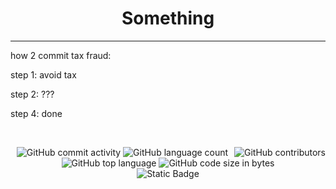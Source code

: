 <h1 align="center"> 
  Something
</h1>
<hr>

  how 2 commit tax fraud:
  
  step 1: avoid tax
  
  step 2: ???
  
  step 4: done
</p>
<br>
<p align="center">
  <img alt="GitHub commit activity" src="https://img.shields.io/github/commit-activity/w/epic-person-on/Something"> <img style="float:right" alt="GitHub contributors" src="https://img.shields.io/github/contributors/epic-person-on/Something"> <img alt="GitHub language count" src="https://img.shields.io/github/languages/count/epic-person-on/Something"> <img alt="GitHub top language" src="https://img.shields.io/github/languages/top/epic-person-on/Something"> <img alt="GitHub code size in bytes" src="https://img.shields.io/github/languages/code-size/epic-person-on/Something">
  <br>
  <img alt="Static Badge" src="https://img.shields.io/badge/Achievements-1500_Commits!-gold">
</p>




